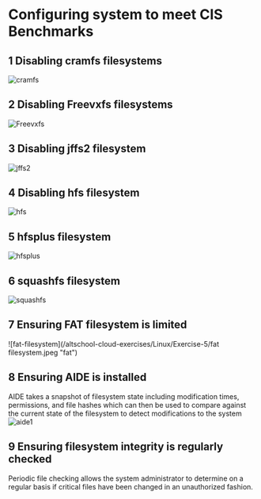 # Configuring system to meet CIS Benchmarks


## 1 Disabling cramfs filesystems
![cramfs](/altschool-cloud-exercises/Linux/Exercise-5/cramfs.jpeg "cramfs") 

## 2  Disabling Freevxfs filesystems
![Freevxfs](/altschool-cloud-exercises/Linux/Exercise-5/Freevxfs.jpeg "Freevxfs") 

## 3 Disabling jffs2 filesystem
![jffs2](/altschool-cloud-exercises/Linux/Exercise-5/jffs2.jpeg "jffs2") 

## 4 Disabling hfs filesystem
![hfs](/altschool-cloud-exercises/Linux/Exercise-5/hfs.jpeg "hfs") 

## 5 hfsplus filesystem
![hfsplus](/altschool-cloud-exercises/Linux/Exercise-5/hfsplus.jpeg "hfsplus") 

## 6 squashfs filesystem
![squashfs](/altschool-cloud-exercises/Linux/Exercise-5/squashfs.jpeg "squashfs") 

## 7 Ensuring FAT filesystem is limited
![fat-filesystem](/altschool-cloud-exercises/Linux/Exercise-5/fat filesystem.jpeg "fat") 


## 8 Ensuring AIDE is installed
AIDE takes a snapshot of filesystem state including modification times, permissions, and file hashes which can then be used to compare against the current state of the filesystem to detect modifications to the system
![aide1](/altschool-cloud-exercises/Linux/Exercise-5/aide1.jpeg "aide") 
## 9 Ensuring filesystem integrity is regularly checked
Periodic file checking allows the system administrator to determine on a regular basis if critical files have been changed in an unauthorized fashion.



